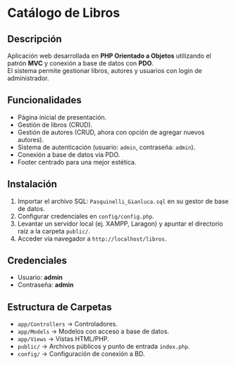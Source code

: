 # Catálogo de Libros 

## Descripción
Aplicación web desarrollada en **PHP Orientado a Objetos** utilizando el patrón **MVC** y conexión a base de datos con **PDO**.  
El sistema permite gestionar libros, autores y usuarios con login de administrador.

## Funcionalidades
- Página inicial de presentación.  
- Gestión de libros (CRUD).  
- Gestión de autores (CRUD, ahora con opción de agregar nuevos autores).  
- Sistema de autenticación (usuario: `admin`, contraseña: `admin`).  
- Conexión a base de datos vía PDO.  
- Footer centrado para una mejor estética.  

## Instalación
1. Importar el archivo SQL: `Pasquinelli_Gianluca.sql` en su gestor de base de datos.  
2. Configurar credenciales en `config/config.php`.  
3. Levantar un servidor local (ej. XAMPP, Laragon) y apuntar el directorio raíz a la carpeta `public/`.  
4. Acceder vía navegador a `http://localhost/libros`.  

## Credenciales
- Usuario: **admin**  
- Contraseña: **admin**  

## Estructura de Carpetas
- `app/Controllers` → Controladores.  
- `app/Models` → Modelos con acceso a base de datos.  
- `app/Views` → Vistas HTML/PHP.  
- `public/` → Archivos públicos y punto de entrada `index.php`.  
- `config/` → Configuración de conexión a BD.  
